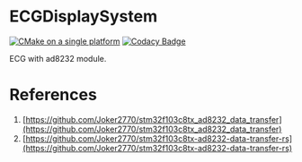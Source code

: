 # ECGDisplaySystem

[![CMake on a single platform](https://github.com/Joker2770/ECGDisplaySystem/actions/workflows/cmake-single-platform.yml/badge.svg)](https://github.com/Joker2770/ECGDisplaySystem/actions/workflows/cmake-single-platform.yml)
[![Codacy Badge](https://app.codacy.com/project/badge/Grade/a83e9109b14e422d9b9b03f84a981692)](https://app.codacy.com/gh/Joker2770/ECGDisplaySystem/dashboard?utm_source=gh&utm_medium=referral&utm_content=&utm_campaign=Badge_grade)

ECG with ad8232 module.

# References
1. [https://github.com/Joker2770/stm32f103c8tx_ad8232_data_transfer](https://github.com/Joker2770/stm32f103c8tx_ad8232_data_transfer)
2. [https://github.com/Joker2770/stm32f103c8tx-ad8232-data-transfer-rs](https://github.com/Joker2770/stm32f103c8tx-ad8232-data-transfer-rs)
